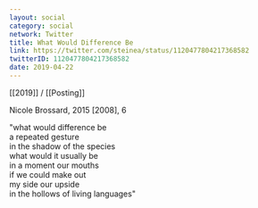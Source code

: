 ```yaml
---
layout: social
category: social
network: Twitter
title: What Would Difference Be
link: https://twitter.com/steinea/status/1120477804217368582
twitterID: 1120477804217368582
date: 2019-04-22
---
```


[[2019]] / [[Posting]]

Nicole Brossard, 2015 [2008], 6

"what would difference be
<br>a repeated gesture
<br>in the shadow of the species
<br>what would it usually be
<br>in a moment our mouths
<br>if we could make out
<br>my side our upside
<br>in the hollows of living languages"
